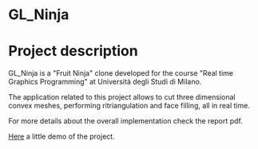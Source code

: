 # GL_Ninja

# Project description

GL_Ninja is a "Fruit Ninja" clone developed for the course "Real time Graphics Programming" at Università degli Studi di Milano.

The application related to this project allows to cut three dimensional convex meshes, performing ritriangulation and
face filling, all in real time.

For more details about the overall implementation check the report pdf.

[Here](https://www.youtube.com/watch?v=IloNGvg8TZI) a little demo of the project.

